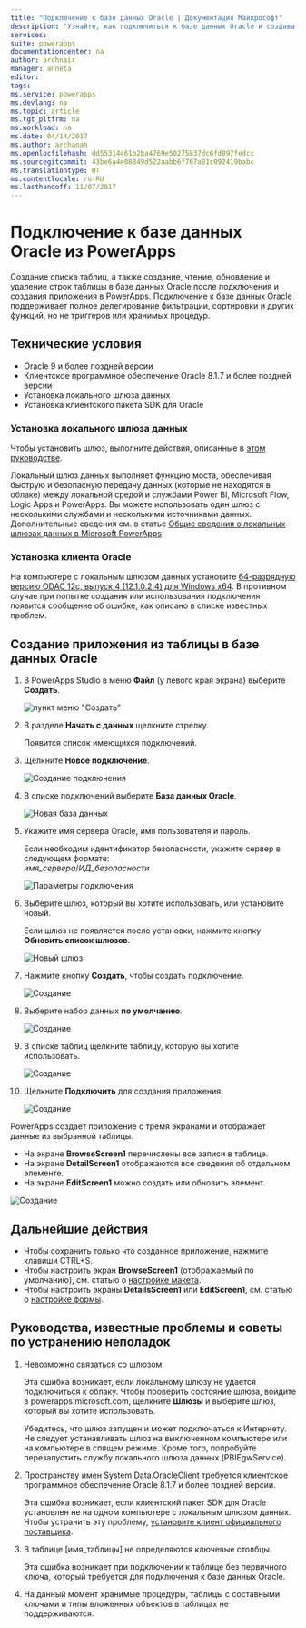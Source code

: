 ```yaml
---
title: "Подключение к базе данных Oracle | Документация Майкрософт"
description: "Узнайте, как подключиться к базе данных Oracle и создавать приложения в PowerApps с ее помощью."
services: 
suite: powerapps
documentationcenter: na
author: archnair
manager: anneta
editor: 
tags: 
ms.service: powerapps
ms.devlang: na
ms.topic: article
ms.tgt_pltfrm: na
ms.workload: na
ms.date: 04/14/2017
ms.author: archanan
ms.openlocfilehash: dd55314461b2ba4769e50275837dc6fd897fedcc
ms.sourcegitcommit: 43be6a4e08849d522aabb6f767a81c092419babc
ms.translationtype: HT
ms.contentlocale: ru-RU
ms.lasthandoff: 11/07/2017
---
```

# <a name="connect-to-an-oracle-database-from-powerapps"></a>Подключение к базе данных Oracle из PowerApps
Создание списка таблиц, а также создание, чтение, обновление и удаление строк таблицы в базе данных Oracle после подключения и создания приложения в PowerApps. Подключение к базе данных Oracle поддерживает полное делегирование фильтрации, сортировки и других функций, но не триггеров или хранимых процедур.

## <a name="prerequisites"></a>Технические условия
* Oracle 9 и более поздней версии
* Клиентское программное обеспечение Oracle 8.1.7 и более поздней версии
* Установка локального шлюза данных
* Установка клиентского пакета SDK для Oracle

### <a name="install-an-on-premises-data-gateway"></a>Установка локального шлюза данных
Чтобы установить шлюз, выполните действия, описанные в [этом руководстве](../gateway-management.md).

Локальный шлюз данных выполняет функцию моста, обеспечивая быструю и безопасную передачу данных (которые не находятся в облаке) между локальной средой и службами Power BI, Microsoft Flow, Logic Apps и PowerApps. Вы можете использовать один шлюз с несколькими службами и несколькими источниками данных. Дополнительные сведения см. в статье [Общие сведения о локальных шлюзах данных в Microsoft PowerApps](../gateway-reference.md).

### <a name="install-oracle-client"></a>Установка клиента Oracle
На компьютере с локальным шлюзом данных установите [64-разрядную версию ODAC 12c, выпуск 4 (12.1.0.2.4) для Windows x64](http://www.oracle.com/technetwork/database/windows/downloads/index-090165.html). В противном случае при попытке создания или использования подключения появится сообщение об ошибке, как описано в списке известных проблем.

## <a name="create-an-app-from-a-table-in-an-oracle-database"></a>Создание приложения из таблицы в базе данных Oracle
1. В PowerApps Studio в меню **Файл** (у левого края экрана) выберите **Создать**.
   
   ![пункт меню "Создать"](./media/connection-oracledb/new-app.png)
2. В разделе **Начать с данных** щелкните стрелку.
   
      Появится список имеющихся подключений.
3. Щелкните **Новое подключение**.
   
   ![Создание подключения](./media/connection-oracledb/new-connection.png)
4. В списке подключений выберите **База данных Oracle**.
   
   ![Новая база данных](./media/connection-oracledb/oracle-db.png)
5. Укажите имя сервера Oracle, имя пользователя и пароль.
   
    Если необходим идентификатор безопасности, укажите сервер в следующем формате:<br>
    *имя_сервера*/*ИД_безопасности*
   
   ![Параметры подключения](./media/connection-oracledb/connection-params.png)
6. Выберите шлюз, который вы хотите использовать, или установите новый.
   
    Если шлюз не появляется после установки, нажмите кнопку **Обновить список шлюзов**.
   
   ![Новый шлюз](./media/connection-oracledb/choose-gateway.png)
7. Нажмите кнопку **Создать**, чтобы создать подключение.
   
   ![Создание](./media/connection-oracledb/create-button.png)
8. Выберите набор данных **по умолчанию**.
   
   ![Создание](./media/connection-oracledb/choose-dataset.png)
9. В списке таблиц щелкните таблицу, которую вы хотите использовать.
   
   ![Создание](./media/connection-oracledb/choose-table.png)
10. Щелкните **Подключить** для создания приложения.
    
    ![Создание](./media/connection-oracledb/connect-button.png)

PowerApps создает приложение с тремя экранами и отображает данные из выбранной таблицы.

* На экране **BrowseScreen1** перечислены все записи в таблице.
* На экране **DetailScreen1** отображаются все сведения об отдельном элементе.
* На экране **EditScreen1** можно создать или обновить элемент.

![Создание](./media/connection-oracledb/afd-app.png)

## <a name="next-steps"></a>Дальнейшие действия
* Чтобы сохранить только что созданное приложение, нажмите клавиши CTRL+S.
* Чтобы настроить экран **BrowseScreen1** (отображаемый по умолчанию), см. статью о [настройке макета](../customize-layout-sharepoint.md).
* Чтобы настроить экраны **DetailsScreen1** или **EditScreen1**, см. статью о [настройке формы](../customize-forms-sharepoint.md).

## <a name="known-issues-tips-and-troubleshooting"></a>Руководства, известные проблемы и советы по устранению неполадок
1. Невозможно связаться со шлюзом.
   
    Эта ошибка возникает, если локальному шлюзу не удается подключиться к облаку. Чтобы проверить состояние шлюза, войдите в powerapps.microsoft.com, щелкните **Шлюзы** и выберите шлюз, который вы хотите использовать.
   
    Убедитесь, что шлюз запущен и может подключаться к Интернету. Не следует устанавливать шлюз на выключенном компьютере или на компьютере в спящем режиме. Кроме того, попробуйте перезапустить службу локального шлюза данных (PBIEgwService).
2. Пространству имен System.Data.OracleClient требуется клиентское программное обеспечение Oracle 8.1.7 и более поздней версии.
   
    Эта ошибка возникает, если клиентский пакет SDK для Oracle установлен не на одном компьютере с локальным шлюзом данных. Чтобы устранить эту проблему, [установите клиент официального поставщика](https://go.microsoft.com/fwlink/p/?LinkID=272376).
3. В таблице [имя_таблицы] не определяются ключевые столбцы.
   
    Эта ошибка возникает при подключении к таблице без первичного ключа, который требуется для подключения к базе данных Oracle.
4. На данный момент хранимые процедуры, таблицы с составными ключами и типы вложенных объектов в таблицах не поддерживаются.

